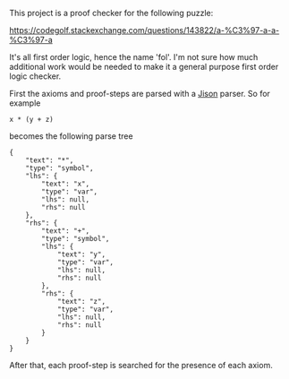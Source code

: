 This project is a proof checker for the following puzzle:

<https://codegolf.stackexchange.com/questions/143822/a-%C3%97-a-a-%C3%97-a>

It's all first order logic, hence the name 'fol'.  I'm not sure how much additional work would be needed to make it a general purpose first order logic checker.

First the axioms and proof-steps are parsed with a [Jison](https://zaa.ch/jison/) parser.  So for example

    x * (y + z)
    
becomes the following parse tree

    {
        "text": "*",
        "type": "symbol",
        "lhs": {
            "text": "x",
            "type": "var",
            "lhs": null,
            "rhs": null
        },
        "rhs": {
            "text": "+",
            "type": "symbol",
            "lhs": {
                "text": "y",
                "type": "var",
                "lhs": null,
                "rhs": null
            },
            "rhs": {
                "text": "z",
                "type": "var",
                "lhs": null,
                "rhs": null
            }
        }
    }

After that, each proof-step is searched for the presence of each axiom.